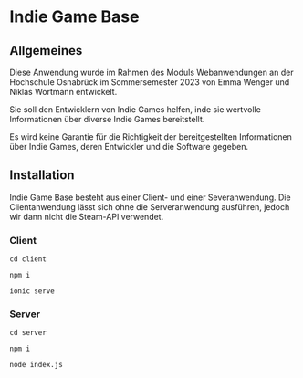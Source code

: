 # Indie Game Base

## Allgemeines

Diese Anwendung wurde im Rahmen des Moduls Webanwendungen an der Hochschule Osnabrück im Sommersemester 2023 von Emma Wenger und Niklas Wortmann entwickelt.

Sie soll den Entwicklern von Indie Games helfen, inde sie wertvolle Informationen über diverse Indie Games bereitstellt.

Es wird keine Garantie für die Richtigkeit der bereitgestellten Informationen über Indie Games, deren Entwickler und die Software gegeben.

## Installation

Indie Game Base besteht aus einer Client- und einer Severanwendung. Die Clientanwendung lässt sich ohne die Serveranwendung ausführen, jedoch wir dann nicht die Steam-API verwendet.

### Client

`cd client`

`npm i`

`ionic serve`

### Server

`cd server`

`npm i`

`node index.js`
